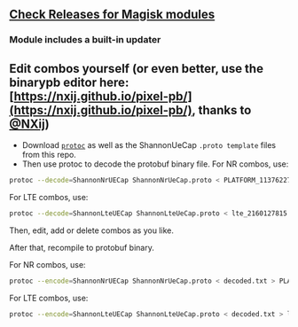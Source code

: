 ## [Check Releases for Magisk modules](https://github.com/high3eam/pixel9-EU-combos/releases)
### Module includes a built-in updater
## Edit combos yourself (or even better, use the binarypb editor here: [https://nxij.github.io/pixel-pb/](https://nxij.github.io/pixel-pb/), thanks to [@NXij](https://github.com/NXij))
- Download [`protoc`](https://github.com/protocolbuffers/protobuf/releases) as well as the ShannonUeCap `.proto template` files from this repo.
- Then use protoc to decode the protobuf binary file.
For NR combos, use:
```sh
protoc --decode=ShannonNrUECap ShannonNrUeCap.proto < PLATFORM_11376227466629817631.binarypb > decoded.txt
```
For LTE combos, use:
```sh
protoc --decode=ShannonLteUECap ShannonLteUeCap.proto < lte_2160127815.binarypb > decoded.txt
```
Then, edit, add or delete combos as you like.

After that, recompile to protobuf binary.

For NR combos, use:
```sh
protoc --encode=ShannonNrUECap ShannonNrUeCap.proto < decoded.txt > PLATFORM_11376227466629817631.binarypb
```
For LTE combos, use:
```sh
protoc --encode=ShannonLteUECap ShannonLteUeCap.proto < decoded.txt > lte_2160127815.binarypb
```

